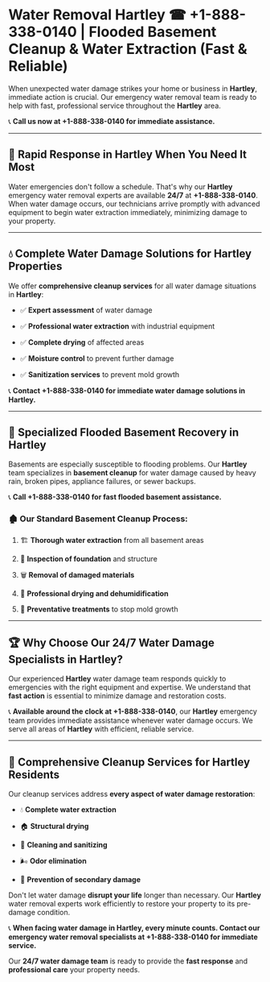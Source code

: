 # Water Removal Hartley ☎ +1-888-338-0140 | Flooded Basement Cleanup & Water Extraction (Fast & Reliable)

When unexpected water damage strikes your home or business in **Hartley**, immediate action is crucial. Our emergency water removal team is ready to help with fast, professional service throughout the **Hartley** area. 

📞 **Call us now at +1-888-338-0140 for immediate assistance.**
---
## 🚀 Rapid Response in Hartley When You Need It Most
Water emergencies don't follow a schedule. That's why our **Hartley** emergency water removal experts are available **24/7** at **+1-888-338-0140**. When water damage occurs, our technicians arrive promptly with advanced equipment to begin water extraction immediately, minimizing damage to your property.
---
## 💧 Complete Water Damage Solutions for Hartley Properties
We offer **comprehensive cleanup services** for all water damage situations in **Hartley**:
- ✅ **Expert assessment** of water damage  
- ✅ **Professional water extraction** with industrial equipment  
- ✅ **Complete drying** of affected areas  
- ✅ **Moisture control** to prevent further damage  
- ✅ **Sanitization services** to prevent mold growth  
📞 **Contact +1-888-338-0140 for immediate water damage solutions in Hartley.**
---
## 🌊 Specialized Flooded Basement Recovery in Hartley
Basements are especially susceptible to flooding problems. Our **Hartley** team specializes in **basement cleanup** for water damage caused by heavy rain, broken pipes, appliance failures, or sewer backups. 
📞 **Call +1-888-338-0140 for fast flooded basement assistance.**
### 🏚️ Our Standard Basement Cleanup Process:
1. 🏗️ **Thorough water extraction** from all basement areas  
2. 🔎 **Inspection of foundation** and structure  
3. 🗑️ **Removal of damaged materials**  
4. 💨 **Professional drying and dehumidification**  
5. 🚫 **Preventative treatments** to stop mold growth  
---
## 🏆 Why Choose Our 24/7 Water Damage Specialists in Hartley?
Our experienced **Hartley** water damage team responds quickly to emergencies with the right equipment and expertise. We understand that **fast action** is essential to minimize damage and restoration costs.
📞 **Available around the clock at +1-888-338-0140**, our **Hartley** emergency team provides immediate assistance whenever water damage occurs. We serve all areas of **Hartley** with efficient, reliable service.
---
## 🧹 Comprehensive Cleanup Services for Hartley Residents
Our cleanup services address **every aspect of water damage restoration**:
- 💧 **Complete water extraction**  
- 🏠 **Structural drying**  
- 🧼 **Cleaning and sanitizing**  
- 🌬️ **Odor elimination**  
- 🚫 **Prevention of secondary damage**  
Don't let water damage **disrupt your life** longer than necessary. Our **Hartley** water removal experts work efficiently to restore your property to its pre-damage condition.
📞 **When facing water damage in Hartley, every minute counts. Contact our emergency water removal specialists at +1-888-338-0140 for immediate service.**
Our **24/7 water damage team** is ready to provide the **fast response** and **professional care** your property needs.
